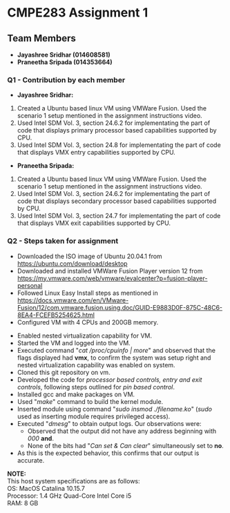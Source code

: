 # CMPE283 Assignment 1

## Team Members

* **Jayashree Sridhar (014608581)**
* **Praneetha Sripada (014353664)**

### Q1 - Contribution by each member
* **Jayashree Sridhar:** 
1. Created a Ubuntu based linux VM using VMWare Fusion. Used the scenario 1 setup mentioned in the assignment instructions video.
2. Used Intel SDM Vol. 3, section 24.6.2 for implementating the part of code that displays primary processor based capabilities supported by CPU.
3. Used Intel SDM Vol. 3, section 24.8 for implementating the part of code that displays VMX entry capabilities supported by CPU.

* **Praneetha Sripada:**  
1. Created a Ubuntu based linux VM using VMWare Fusion. Used the scenario 1 setup mentioned in the assignment instructions video.
2. Used Intel SDM Vol. 3, section 24.6.2 for implementating the part of code that displays secondary processor based capabilities supported by CPU.
3. Used Intel SDM Vol. 3, section 24.7 for implementating the part of code that displays VMX exit capabilities supported by CPU.

  

### Q2 - Steps taken for assignment
- Downloaded the ISO image of Ubuntu 20.04.1 from https://ubuntu.com/download/desktop
- Downloaded and installed VMWare Fusion Player version 12 from https://my.vmware.com/web/vmware/evalcenter?p=fusion-player-personal
- Followed Linux Easy Install steps as mentioned in https://docs.vmware.com/en/VMware-Fusion/12/com.vmware.fusion.using.doc/GUID-E9883D0F-875C-48C6-8EA4-FCEFB5254625.html
- Configured VM with 4 CPUs and 200GB memory.
* Enabled nested virtualization capability for VM.
* Started the VM and logged into the VM.
* Executed command "*cat /proc/cpuinfo | more*" and observed that the flags displayed had **vmx**, to confirm the system was setup right and nested virtualization capability was enabled on system.
* Cloned this git repository on vm.
* Developed the code for *processor based controls, entry and exit controls*, following steps outlined for *pin based control*.
* Installed gcc and make packages on VM.
* Used "*make*" command to build the kernel module.
* Inserted module using command "*sudo insmod ./filename.ko*" (*sudo* used as inserting module requires privileged access).
* Executed "*dmesg*" to obtain output logs. Our observations were:
  * Observed that the output did not have any address beginning with *000* **and**.
  * None of the bits had "*Can set & Can clear*" simultaneously set to **no**.
* As this is the expected behavior, this confirms that our output is accurate.


**NOTE:**  
This host system specifications are as follows:  
OS: MacOS Catalina 10.15.7  
Processor: 1.4 GHz Quad-Core Intel Core i5  
RAM: 8 GB  




